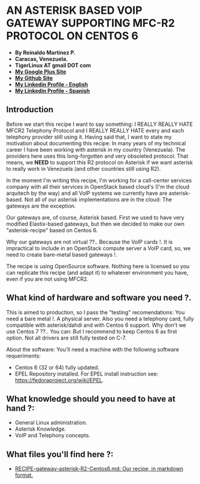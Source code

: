 # AN ASTERISK BASED VOIP GATEWAY SUPPORTING MFC-R2 PROTOCOL ON CENTOS 6

- **By Reinaldo Martínez P.**
- **Caracas, Venezuela.**
- **TigerLinux AT gmail DOT com**
- **[My Google Plus Site](https://plus.google.com/+ReinaldoMartinez)**
- **[My Github Site](https://github.com/tigerlinux)**
- **[My Linkedin Profile - English](https://ve.linkedin.com/in/tigerlinux/en)**
- **[My Linkedin Profile - Spanish](https://ve.linkedin.com/in/tigerlinux/es)**


## Introduction

Before we start this recipe I want to say something: I REALLY REALLY HATE MFCR2 Telephony Protocol and I REALLY REALLY HATE every and each telephony provider still using it. Having said that, I want to state my motivation about documenting this recipe: In many years of my technical career I have been working with asterisk in my country (Venezuela). The providers here uses this long-forgotten and very obsoleted protocol. That means, we **NEED** to support this R2 protocol on Asterisk if we want asterisk to really work in Venezuela (and other countries still using R2).

In the moment I'm writing this recipe, I'm working for a call-center services company with all their services in OpenStack based cloud's (I'm the cloud arquitech by the way) and all VoIP systems we currently have are asterisk-based. Not all of our asterisk implementations are in the cloud: The gateways are the exception.

Our gateways are, of course, Asterisk based. First we used to have very modified Elastix-based gateways, but then we decided to make our own "asterisk-recipe" based on Centos 6.

Why our gateways are not virtual ??.. Because the VoIP cards !. It is impractical to include in an OpenStack compute server a VoIP card, so, we need to create bare-metal based gateways !.

The recipe is using OpenSource software. Nothing here is licensed so you can replicate this recipe (and adapt it) to whatever environment you have, even if you are not using MFCR2.


## What kind of hardware and software you need ?.

This is aimed to production, so I pass the "testing" recomendations: You need a bare metal !. A physical server. Also you need a telephony card, fully compatible with asterisk/dahdi and with Centos 6 support. Why don't we use Centos 7 ??.. You can: But I recommend to keep Centos 6 as first option. Not all drivers are still fully tested on C-7.

About the software: You'll need a machine with the following software requeriments:

* Centos 6 (32 or 64) fully updated.
* EPEL Repository installed. For EPEL install instruction see: https://fedoraproject.org/wiki/EPEL.


## What knowledge should you need to have at hand ?:

* General Linux administration.
* Asterisk Knowledge.
* VoIP and Telephony concepts.


## What files you'll find here ?:

* [RECIPE-gateway-asterisk-R2-Centos6.md: Our recipe, in markdown format.](https://github.com/tigerlinux/tigerlinux.github.io/blob/master/recipes/asterisk/mfcr2-asterisk-gateway/RECIPE-gateway-asterisk-R2-Centos6.md "Our Asterisk R2 VoIP Gateway Recipe")


